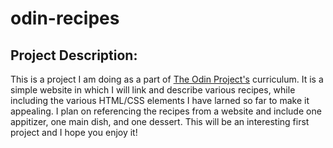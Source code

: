 # odin-recipes

## Project Description: 

This is a project I am doing as a part of [The Odin Project's](https://www.theodinproject.com/) curriculum. It is a simple website in which I will link and describe various recipes, while including the various HTML/CSS elements I have larned so far to make it appealing. I plan on referencing the recipes from a website and include one appitizer, one main dish, and one dessert. This will be an interesting first project and I hope you enjoy it!